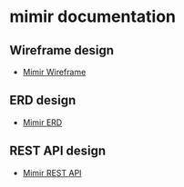 # mimir documentation

## Wireframe design

- [Mimir Wireframe](https://docs.google.com/presentation/d/1xv14LEyK3TIp8lTHO5S-4BRQ0iq2AJ83rFDT-2KtLCU/edit?usp=sharing)

## ERD design

- [Mimir ERD](#erd-design)

## REST API design

- [Mimir REST API](https://docs.google.com/document/d/1axEFyENoowHS06PoOcr54TQ7RFuhOc9rMerXwrPJIKA/edit?usp=sharing)
